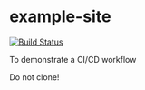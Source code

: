 # example-site
[![Build Status](https://travis-ci.org/adharshkamath/example-site.svg?branch=master)](https://travis-ci.org/adharshkamath/example-site)


To demonstrate a CI/CD workflow 

Do not clone! 
